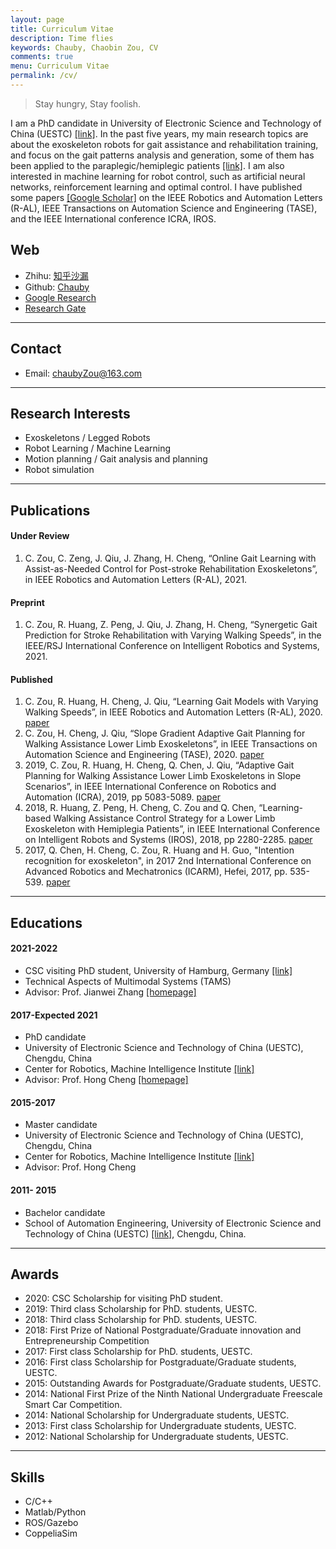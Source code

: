 ```yaml
---
layout: page
title: Curriculum Vitae
description: Time flies
keywords: Chauby, Chaobin Zou, CV
comments: true
menu: Curriculum Vitae
permalink: /cv/
---
```


> Stay hungry, Stay foolish.

I am a PhD candidate in University of Electronic Science and Technology of China (UESTC) [[link]](https://www.uestc.edu.cn/).
In the past five years, my main research topics are about the exoskeleton robots for gait assistance and rehabilitation training, and focus on the gait patterns analysis and generation, some of them has been applied to the paraplegic/hemiplegic patients [[link]](http://www.buffalo-robot.com/Product/xzwgl/).
I am also interested in machine learning for robot control, such as artificial neural networks, reinforcement learning and optimal control.
I have published some papers [[Google Scholar]](https://scholar.google.com.hk/citations?hl=zh-CN&user=etqLTR8AAAAJ) on the IEEE Robotics and Automation Letters (R-AL), IEEE Transactions on Automation Science and Engineering (TASE), and the IEEE International conference ICRA, IROS.

## Web
- Zhihu: [知乎沙漏](https://zhihu.com/people/zou-you-50)
- Github: [Chauby](https://github.com/chauby)
- [Google Research](https://scholar.google.com.hk/citations?hl=zh-CN&user=etqLTR8AAAAJ)
- [Research Gate](https://www.researchgate.net/profile/Chaobin-Zou)

---
## Contact
- Email: chaubyZou@163.com

---
## Research Interests
- Exoskeletons / Legged Robots
- Robot Learning / Machine Learning
- Motion planning / Gait analysis and planning
- Robot simulation


---
## Publications
#### Under Review
1. C. Zou, C. Zeng, J. Qiu, J. Zhang, H. Cheng, “Online Gait Learning with Assist-as-Needed Control for Post-stroke Rehabilitation Exoskeletons”, in IEEE Robotics and Automation Letters (R-AL), 2021.

#### Preprint
1. C. Zou, R. Huang, Z. Peng, J. Qiu, J. Zhang, H. Cheng, “Synergetic Gait Prediction for Stroke Rehabilitation with Varying Walking Speeds”, in the IEEE/RSJ International Conference on Intelligent Robotics and Systems, 2021.

#### Published
1. C. Zou, R. Huang, H. Cheng, J. Qiu, “Learning Gait Models with Varying Walking Speeds”, in IEEE Robotics and Automation Letters (R-AL), 2020. [paper](https://ieeexplore.ieee.org/document/9131848)
2. C. Zou, H. Cheng, J. Qiu, “Slope Gradient Adaptive Gait Planning for Walking Assistance Lower Limb Exoskeletons”, in IEEE Transactions on Automation Science and Engineering (TASE), 2020. [paper](https://ieeexplore.ieee.org/document/9281111)
3. 2019, C. Zou, R. Huang, H. Cheng, Q. Chen, J. Qiu, “Adaptive Gait Planning for Walking Assistance Lower Limb Exoskeletons in Slope Scenarios”, in IEEE International Conference on Robotics and Automation (ICRA), 2019, pp 5083-5089. [paper](https://ieeexplore.ieee.org/document/8793863)
4. 2018, R. Huang, Z. Peng, H. Cheng, C. Zou and Q. Chen, “Learning-based Walking Assistance Control Strategy for a Lower Limb Exoskeleton with Hemiplegia Patients”, in IEEE International Conference on Intelligent Robots and Systems (IROS), 2018, pp 2280-2285. [paper](https://ieeexplore.ieee.org/document/8594464)
5. 2017, Q. Chen, H. Cheng, C. Zou, R. Huang and H. Guo, "Intention recognition for exoskeleton", in 2017 2nd International Conference on Advanced Robotics and Mechatronics (ICARM), Hefei, 2017, pp. 535-539. [paper](https://ieeexplore.ieee.org/document/8273219)

    
---
## Educations
#### 2021-2022
- CSC visiting PhD student, University of Hamburg, Germany [[link]](https://tams.informatik.uni-hamburg.de/people/zou/)
- Technical Aspects of Multimodal Systems (TAMS)
- Advisor: Prof. Jianwei Zhang [[homepage]](https://tams.informatik.uni-hamburg.de/people/zhang/)

#### 2017-Expected 2021
- PhD candidate
- University of Electronic Science and Technology of China (UESTC), Chengdu, China
- Center for Robotics, Machine Intelligence Institute [[link]](http://www.uestcrobot.net/)
- Advisor: Prof. Hong Cheng [[homepage]](https://scholar.google.com/citations?user=-845MAcAAAAJ&hl=zh-CN)

    
#### 2015-2017
- Master candidate
- University of Electronic Science and Technology of China (UESTC), Chengdu, China
- Center for Robotics, Machine Intelligence Institute [[link]](http://www.uestcrobot.net/)
- Advisor: Prof. Hong Cheng
  

#### 2011- 2015
- Bachelor candidate
- School of Automation Engineering, University of Electronic Science and Technology of China (UESTC) [[link]](https://www.uestc.edu.cn/), Chengdu, China.


---
## Awards
- 2020: CSC Scholarship for visiting PhD student.
- 2019: Third class Scholarship for PhD. students, UESTC.
- 2018: Third class Scholarship for PhD. students, UESTC.
- 2018: First Prize of National Postgraduate/Graduate innovation and Entrepreneurship Competition
- 2017: First class Scholarship for PhD. students, UESTC.
- 2016: First class Scholarship for Postgraduate/Graduate students, UESTC.
- 2015: Outstanding Awards for Postgraduate/Graduate students, UESTC.
- 2014: National First Prize of the Ninth National Undergraduate Freescale Smart Car Competition.
- 2014: National Scholarship for Undergraduate students, UESTC.
- 2013: First class Scholarship for Undergraduate students, UESTC.
- 2012: National Scholarship for Undergraduate students, UESTC.

---
## Skills
- C/C++
- Matlab/Python
- ROS/Gazebo
- CoppeliaSim
